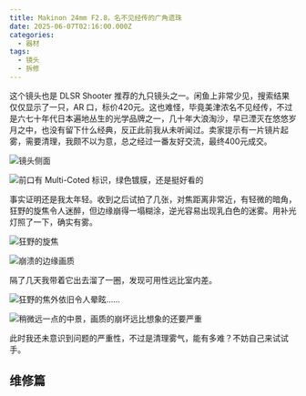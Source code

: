 ```yaml
---
title: Makinon 24mm F2.8，名不见经传的广角遗珠
date: 2025-06-07T02:16:00.000Z
categories:
  - 器材
tags:
  - 镜头
  - 拆修
---
```

这个镜头也是 DLSR Shooter 推荐的九只镜头之一。闲鱼上非常少见，搜索结果仅仅显示了一只，AR 口，标价420元。这也难怪，毕竟美津浓名不见经传，不过是六七十年代日本遍地丛生的光学品牌之一，几十年大浪淘沙，早已湮灭在悠悠岁月之中，也没有留下什么经典，反正此前我从未听闻过。卖家提示有一片镜片起雾，需要清理，我颇不以为意，总之经过一番友好交流，最终400元成交。

![镜头侧面](https://media.kaerozhi.com/2025/06/464c8a8ef53c122211624ed675970dba.png)

![前口有 Multi-Coted 标识，绿色镀膜，还是挺好看的](https://media.kaerozhi.com/2025/06/2e0b2ea2e93b8554f4f64605df58f34a.png)

事实证明还是我太年轻。收到之后试拍了几张，对焦距离非常近，有轻微的暗角，狂野的旋焦令人迷醉，但边缘崩得一塌糊涂，逆光容易出现乳白色的迷雾。用补光灯照了一下，确实有雾。

![狂野的旋焦](https://media.kaerozhi.com/2025/06/10800885bb7b152f520addcc4db085fd.png)

![崩溃的边缘画质](https://media.kaerozhi.com/2025/06/3687380fe63bf8d5f8de09a1c3eff64c.png)

隔了几天我带着它出去溜了一圈，发现可用性远比室内差。

![狂野的焦外依旧令人晕眩……](https://media.kaerozhi.com/2025/06/8bbb232d67d0669c98089c1d765d7e35.png)

![稍微远一点的中景，画质的崩坏远比想象的还要严重](https://media.kaerozhi.com/2025/06/16bb0c671c1b00abeda502179f84a49e.png)

此时我还未意识到问题的严重性，不过是清理雾气，能有多难？不妨自己来试试手。

## 维修篇

